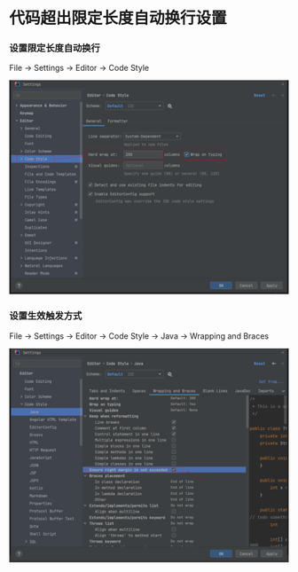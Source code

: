 # 代码超出限定长度自动换行设置

### 设置限定长度自动换行 

File -> Settings -> Editor -> Code Style 

![](./images/33-代码超出限定长度自动换行设置_1728145362606.png)

### 设置生效触发方式

File -> Settings -> Editor -> Code Style -> Java -> Wrapping and Braces

![](./images/33-代码超出限定长度自动换行设置_1728145553999.png)

